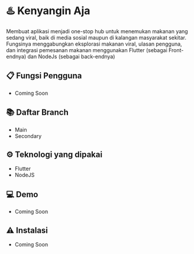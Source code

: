 # ♨️ Kenyangin Aja
Membuat aplikasi menjadi one-stop hub untuk menemukan makanan yang sedang viral, baik di media sosial maupun di kalangan masyarakat sekitar. Fungsinya menggabungkan eksplorasi makanan viral, ulasan pengguna, dan integrasi pemesanan makanan menggunakan Flutter (sebagai Front-endnya) dan NodeJs (sebagai back-endnya)

## 📋 Fungsi Pengguna
- Coming Soon

## 📚 Daftar Branch
- Main
- Secondary

## ⚙️ Teknologi yang dipakai
- Flutter
- NodeJS
  
## 💻 Demo
- Coming Soon

## ⚠️ Instalasi
- Coming Soon
